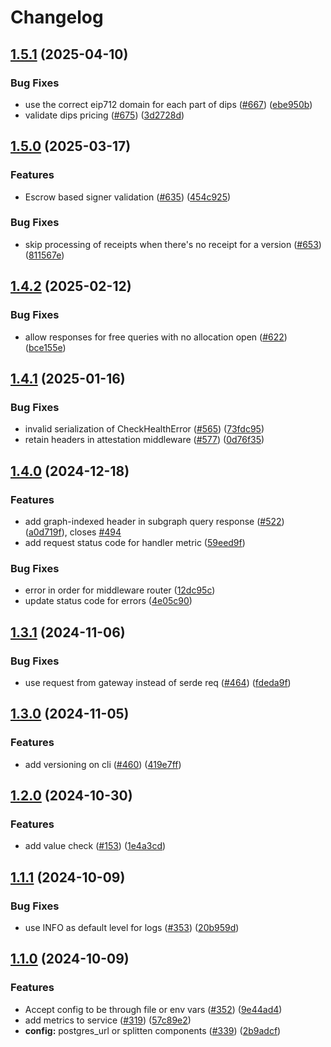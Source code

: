 # Changelog







## [1.5.1](https://github.com/graphprotocol/indexer-rs/compare/indexer-service-rs-v1.5.0...indexer-service-rs-v1.5.1) (2025-04-10)


### Bug Fixes

* use the correct eip712 domain for each part of dips ([#667](https://github.com/graphprotocol/indexer-rs/issues/667)) ([ebe950b](https://github.com/graphprotocol/indexer-rs/commit/ebe950b7397a2844117f077df7709786cf3bb404))
* validate dips pricing ([#675](https://github.com/graphprotocol/indexer-rs/issues/675)) ([3d2728d](https://github.com/graphprotocol/indexer-rs/commit/3d2728da9f10a61815cc284ecb0f572d36394aee))

## [1.5.0](https://github.com/graphprotocol/indexer-rs/compare/indexer-service-rs-v1.4.2...indexer-service-rs-v1.5.0) (2025-03-17)


### Features

* Escrow based signer validation ([#635](https://github.com/graphprotocol/indexer-rs/issues/635)) ([454c925](https://github.com/graphprotocol/indexer-rs/commit/454c925f184fbd8b454ef9aaea86fc53a218fcea))


### Bug Fixes

* skip processing of receipts when there's no receipt for a version ([#653](https://github.com/graphprotocol/indexer-rs/issues/653)) ([811567e](https://github.com/graphprotocol/indexer-rs/commit/811567eb0e227a84afbb9d5c438074b4a6ad03ae))

## [1.4.2](https://github.com/graphprotocol/indexer-rs/compare/indexer-service-rs-v1.4.1...indexer-service-rs-v1.4.2) (2025-02-12)


### Bug Fixes

* allow responses for free queries with no allocation open ([#622](https://github.com/graphprotocol/indexer-rs/issues/622)) ([bce155e](https://github.com/graphprotocol/indexer-rs/commit/bce155e8515bd4e8a666a42d621a82776727a8cd))

## [1.4.1](https://github.com/graphprotocol/indexer-rs/compare/indexer-service-rs-v1.4.0...indexer-service-rs-v1.4.1) (2025-01-16)


### Bug Fixes

* invalid serialization of CheckHealthError ([#565](https://github.com/graphprotocol/indexer-rs/issues/565)) ([73fdc95](https://github.com/graphprotocol/indexer-rs/commit/73fdc958aa93d89b8f58f3a93d859236d59ba20e))
* retain headers in attestation middleware ([#577](https://github.com/graphprotocol/indexer-rs/issues/577)) ([0d76f35](https://github.com/graphprotocol/indexer-rs/commit/0d76f35c70b252f0df34d919a43785f3c860dc01))

## [1.4.0](https://github.com/graphprotocol/indexer-rs/compare/indexer-service-rs-v1.3.2...indexer-service-rs-v1.4.0) (2024-12-18)


### Features

* add graph-indexed header in subgraph query response ([#522](https://github.com/graphprotocol/indexer-rs/issues/522)) ([a0d719f](https://github.com/graphprotocol/indexer-rs/commit/a0d719f1a0834ff5ba99522fadd6b52c079425d3)), closes [#494](https://github.com/graphprotocol/indexer-rs/issues/494)
* add request status code for handler metric ([59eed9f](https://github.com/graphprotocol/indexer-rs/commit/59eed9f347458fdae0798f12e500533c302a9c40))


### Bug Fixes

* error in order for middleware router ([12dc95c](https://github.com/graphprotocol/indexer-rs/commit/12dc95c11fe0b6f8e82bfc7604f8079a5010e414))
* update status code for errors ([4e05c90](https://github.com/graphprotocol/indexer-rs/commit/4e05c90537ffd35656a10a652b2ae5678ed026d8))

## [1.3.1](https://github.com/graphprotocol/indexer-rs/compare/indexer-service-rs-v1.3.0...indexer-service-rs-v1.3.1) (2024-11-06)


### Bug Fixes

* use request from gateway instead of serde req ([#464](https://github.com/graphprotocol/indexer-rs/issues/464)) ([fdeda9f](https://github.com/graphprotocol/indexer-rs/commit/fdeda9fea996f96e1c0a7bef291a551f426f5591))

## [1.3.0](https://github.com/graphprotocol/indexer-rs/compare/indexer-service-rs-v1.2.2...indexer-service-rs-v1.3.0) (2024-11-05)


### Features

* add versioning on cli ([#460](https://github.com/graphprotocol/indexer-rs/issues/460)) ([419e7ff](https://github.com/graphprotocol/indexer-rs/commit/419e7ff513fd11294c8523f5dae102a5cbf77f94))

## [1.2.0](https://github.com/graphprotocol/indexer-rs/compare/indexer-service-rs-v1.1.1...indexer-service-rs-v1.2.0) (2024-10-30)


### Features

* add value check ([#153](https://github.com/graphprotocol/indexer-rs/issues/153)) ([1e4a3cd](https://github.com/graphprotocol/indexer-rs/commit/1e4a3cdd8c18b5356e64285b8082d8abde20d6de))

## [1.1.1](https://github.com/graphprotocol/indexer-rs/compare/indexer-service-rs-v1.1.0...indexer-service-rs-v1.1.1) (2024-10-09)


### Bug Fixes

* use INFO as default level for logs ([#353](https://github.com/graphprotocol/indexer-rs/issues/353)) ([20b959d](https://github.com/graphprotocol/indexer-rs/commit/20b959d4d2095a0d9b545b8c25be7259ac387f12))

## [1.1.0](https://github.com/graphprotocol/indexer-rs/compare/indexer-service-rs-v1.0.0...indexer-service-rs-v1.1.0) (2024-10-09)


### Features

* Accept config to be through file or env vars ([#352](https://github.com/graphprotocol/indexer-rs/issues/352)) ([9e44ad4](https://github.com/graphprotocol/indexer-rs/commit/9e44ad4fd04477e07dba4776f4a2de8a338f0f61))
* add metrics to service ([#319](https://github.com/graphprotocol/indexer-rs/issues/319)) ([57c89e2](https://github.com/graphprotocol/indexer-rs/commit/57c89e237a57b49214eaf902303e3d89c9d82396))
* **config:** postgres_url or splitten components ([#339](https://github.com/graphprotocol/indexer-rs/issues/339)) ([2b9adcf](https://github.com/graphprotocol/indexer-rs/commit/2b9adcfa2cc3f4bc9024fb3604d0c85104a080d4))
